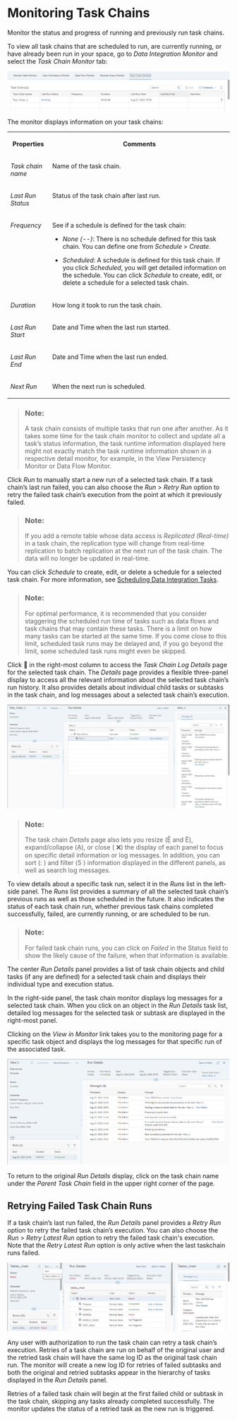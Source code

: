 <!-- loio4142201ec1aa49faad89a688a2f1852c -->

<link rel="stylesheet" type="text/css" href="../css/sap-icons.css"/>

# Monitoring Task Chains

Monitor the status and progress of running and previously run task chains.

To view all task chains that are scheduled to run, are currently running, or have already been run in your space, go to *Data Integration Monitor* and select the *Task Chain Monitor* tab:

![](images/task_chain_list_f82c833.png)

The monitor displays information on your task chains:


<table>
<tr>
<th valign="top">

Properties



</th>
<th valign="top">

Comments



</th>
</tr>
<tr>
<td valign="top">

*Task chain name*



</td>
<td valign="top">

Name of the task chain.



</td>
</tr>
<tr>
<td valign="top">

*Last Run Status*



</td>
<td valign="top">

Status of the task chain after last run.



</td>
</tr>
<tr>
<td valign="top">

*Frequency*



</td>
<td valign="top">

See if a schedule is defined for the task chain:

-   *None \(--\)*: There is no schedule defined for this task chain. You can define one from *Schedule* \> *Create*.

-   *Scheduled*: A schedule is defined for this task chain. If you click *Scheduled*, you will get detailed information on the schedule. You can click *Schedule* to create, edit, or delete a schedule for a selected task chain.



</td>
</tr>
<tr>
<td valign="top">

*Duration*



</td>
<td valign="top">

How long it took to run the task chain.



</td>
</tr>
<tr>
<td valign="top">

*Last Run Start*



</td>
<td valign="top">

Date and Time when the last run started.



</td>
</tr>
<tr>
<td valign="top">

*Last Run End*



</td>
<td valign="top">

Date and Time when the last run ended.



</td>
</tr>
<tr>
<td valign="top">

*Next Run*



</td>
<td valign="top">

When the next run is scheduled.



</td>
</tr>
</table>

> ### Note:  
> A task chain consists of multiple tasks that run one after another. As it takes some time for the task chain monitor to collect and update all a task’s status information, the task runtime information displayed here might not exactly match the task runtime information shown in a respective detail monitor, for example, in the View Persistency Monitor or Data Flow Monitor.

Click *Run* to manually start a new run of a selected task chain. If a task chain’s last run failed, you can also choose the *Run* \> *Retry Run* option to retry the failed task chain’s execution from the point at which it previously failed.

> ### Note:  
> If you add a remote table whose data access is *Replicated \(Real-time\)* in a task chain, the replication type will change from real-time replication to batch replication at the next run of the task chain. The data will no longer be updated in real-time.

You can click *Schedule* to create, edit, or delete a schedule for a selected task chain. For more information, see [Scheduling Data Integration Tasks](scheduling-data-integration-tasks-7fa0762.md).

> ### Note:  
> For optimal performance, it is recommended that you consider staggering the scheduled run time of tasks such as data flows and task chains that may contain these tasks. There is a limit on how many tasks can be started at the same time. If you come close to this limit, scheduled task runs may be delayed and, if you go beyond the limit, some scheduled task runs might even be skipped.

Click <span class="FPA-icons"></span> in the right-most column to access the *Task Chain Log Details* page for the selected task chain. The *Details* page provides a flexible three-panel display to access all the relevant information about the selected task chain’s run history. It also provides details about individual child tasks or subtasks in the task chain, and log messages about a selected task chain’s execution.

![](images/task_chain_run_task_details_cf43bcd.png)

> ### Note:  
> The task chain *Details* page also lets you resize \(<span class="SAP-icons"></span> and <span class="SAP-icons"></span>\), expand/collapse \(<span class="SAP-icons"></span>\), or close \( :x:\) the display of each panel to focus on specific detail information or log messages. In addition, you can sort \(<span class="SAP-icons"></span> \) and filter \(<span class="SAP-icons"></span> \) information displayed in the different panels, as well as search log messages.

To view details about a specific task run, select it in the *Runs* list in the left-side panel. The *Runs* list provides a summary of all the selected task chain’s previous runs as well as those scheduled in the future. It also indicates the status of each task chain run, whether previous task chains completed successfully, failed, are currently running, or are scheduled to be run.

> ### Note:  
> For failed task chain runs, you can click on *Failed* in the Status field to show the likely cause of the failure, when that information is available.

The center *Run Details* panel provides a list of task chain objects and child tasks \(if any are defined\) for a selected task chain and displays their individual type and execution status.

In the right-side panel, the task chain monitor displays log messages for a selected task chain. When you click on an object in the *Run Details* task list, detailed log messages for the selected task or subtask are displayed in the right-most panel.

Clicking on the *View in Monitor* link takes you to the monitoring page for a specific task object and displays the log messages for that specific run of the associated task.

![](images/task_chain_logs_4152b12.png)

To return to the original *Run Details* display, click on the task chain name under the *Parent Task Chain* field in the upper right corner of the page.



<a name="loio4142201ec1aa49faad89a688a2f1852c__section_xkj_31l_dvb"/>

## Retrying Failed Task Chain Runs

If a task chain’s last run failed, the *Run Details* panel provides a *Retry Run* option to retry the failed task chain’s execution. You can also choose the *Run* \> *Retry Latest Run* option to retry the failed task chain's execution. Note that the *Retry Latest Run* option is only active when the last taskchain runs failed.

![](images/retry_failed_task_chain_8c1fe17.png)

Any user with authorization to run the task chain can retry a task chain’s execution. Retries of a task chain are run on behalf of the original user and the retried task chain will have the same log ID as the original task chain run. The monitor will create a new log ID for retries of failed subtasks and both the original and retried subtasks appear in the hierarchy of tasks displayed in the *Run Details* panel.

Retries of a failed task chain will begin at the first failed child or subtask in the task chain, skipping any tasks already completed successfully. The monitor updates the status of a retried task as the new run is triggered.


